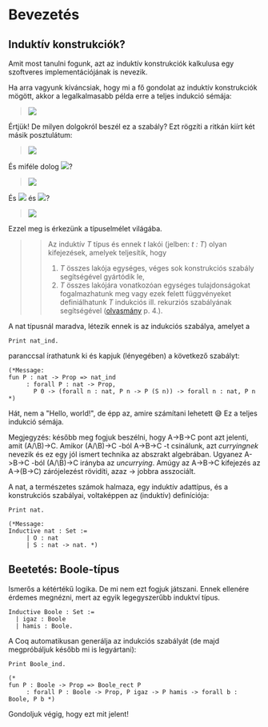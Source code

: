 # Bevezetés

## Induktív konstrukciók?

Amit most tanulni fogunk, azt az induktív konstrukciók kalkulusa egy szoftveres implementációjának is nevezik. 

Ha arra vagyunk kíváncsiak, hogy mi a fő gondolat az induktív konstrukciók mögött, akkor a legalkalmasabb példa erre a teljes indukció sémája:

> <img src="https://render.githubusercontent.com/render/math?math=%5Cdfrac%7BP(0)%5Cqquad%20(%5Cforall%20n%3A%5Cmathrm%7Bnat%7D)(P(n)%5Cto%20P(n%2B1))%7D%7B(%5Cforall%20n%3A%5Cmathrm%7Bnat%7D)P(n)%7D">

Értjük! De milyen dolgokról beszél ez a szabály? Ezt rögzíti a ritkán kiírt két másik posztulátum:

> <img src="https://render.githubusercontent.com/render/math?math=%5Cbegin%7Balign*%7D%0A%26%200%20%20%26%20%26%3A%5Cmathrm%7Bnat%7D%5C%5C%0A%26%20%5C_%2B1%20%20%26%20%26%3A%5Cmathrm%7Bnat%7D%5Cto%20%5Cmathrm%7Bnat%7D%0A%5Cend%7Balign*%7D">

És miféle dolog <img src="https://render.githubusercontent.com/render/math?math=P">?

> <img src="https://render.githubusercontent.com/render/math?math=P%3A%20%5Cmathrm%7Bnat%7D%5Cto%20%5Cmathrm%7BProp%7D">

És <img src="https://render.githubusercontent.com/render/math?math=%5Cmathrm%7Bnat%7D"> és <img src="https://render.githubusercontent.com/render/math?math=%5Cmathrm%7BProp%7D">?

> <img src="https://render.githubusercontent.com/render/math?math=%5Cbegin%7Balign*%7D%0A%26%5Cmathrm%7Bnat%7D%20%26%20%26%3A%20%5Cmathrm%7BType%7D%5C%5C%0A%26%5Cmathrm%7BProp%7D%20%26%20%26%3A%20%5Cmathrm%7BType%7D%0A%5Cend%7Balign*%7D">

Ezzel meg is érkezünk a típuselmélet világába.

>> Az induktív *T* típus és ennek *t* lakói (jelben: *t : T*) olyan kifejezések, amelyek teljesítik, hogy   
>>
>> 1. *T* összes lakója egységes, véges sok konstrukciós szabály segítségével gyártódik le,
>> 2. *T* összes lakójára vonatkozóan egységes tulajdonságokat fogalmazhatunk meg vagy ezek felett függvényeket definiálhatunk *T* indukciós ill. rekurziós szabályának segítségével ([olvasmány](https://www.cs.cmu.edu/~fp/papers/mfps89.pdf) p. 4.).

A nat típusnál maradva, létezik ennek is az indukciós szabálya, amelyet a

```coq
Print nat_ind.
```

paranccsal írathatunk ki és kapjuk (lényegében) a következő szabályt:

```coq
(*Message:
fun P : nat -> Prop => nat_ind
     : forall P : nat -> Prop,
       P 0 -> (forall n : nat, P n -> P (S n)) -> forall n : nat, P n  *)
```

Hát, nem a "Hello, world!", de épp az, amire számítani lehetett :sweat_smile: Ez a teljes indukció sémája.

Megjegyzés: később meg fogjuk beszélni, hogy A->B->C pont azt jelenti, amit (A/\B)->C. Amikor (A/\B)->C -ból A->B->C -t csinálunk, azt *curryingnek* nevezik és ez egy jól ismert technika az abszrakt algebrában. Ugyanez A->B->C -ból (A/\B)->C irányba az *uncurrying*. Amúgy az A->B->C kifejezés az A->(B->C) zárójelezést rövidíti, azaz -> jobbra asszociált. 

A nat, a természetes számok halmaza, egy induktív adattípus, és a konstrukciós szabályai, voltaképpen az (induktív) definíciója:

```coq
Print nat.
```

```
(*Message:
Inductive nat : Set :=  
     | O : nat 
     | S : nat -> nat. *)
```

## Beetetés: Boole-típus

Ismerős a kétértékű logika. De mi nem ezt fogjuk játszani. Ennek ellenére érdemes megnézni, mert az egyik legegyszerűbb induktví típus.

```coq
Inductive Boole : Set :=
  | igaz : Boole
  | hamis : Boole.
```

A Coq automatikusan generálja az indukciós szabályát (de majd megpróbáljuk később mi is legyártani):

```coq
Print Boole_ind.
```

```
(*
fun P : Boole -> Prop => Boole_rect P
     : forall P : Boole -> Prop, P igaz -> P hamis -> forall b : Boole, P b *)
```

Gondoljuk végig, hogy ezt mit jelent!



